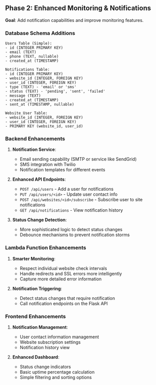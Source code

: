 ## Phase 2: Enhanced Monitoring & Notifications

**Goal**: Add notification capabilities and improve monitoring features.

### Database Schema Additions

```
Users Table (Simple):
- id (INTEGER PRIMARY KEY)
- email (TEXT)
- phone (TEXT, nullable)
- created_at (TIMESTAMP)

Notifications Table:
- id (INTEGER PRIMARY KEY)
- website_id (INTEGER, FOREIGN KEY)
- user_id (INTEGER, FOREIGN KEY)
- type (TEXT) - 'email' or 'sms'
- status (TEXT) - 'pending', 'sent', 'failed'
- message (TEXT)
- created_at (TIMESTAMP)
- sent_at (TIMESTAMP, nullable)

Website_User Table:
- website_id (INTEGER, FOREIGN KEY)
- user_id (INTEGER, FOREIGN KEY)
- PRIMARY KEY (website_id, user_id)
```

### Backend Enhancements

1. **Notification Service**:
   - Email sending capability (SMTP or service like SendGrid)
   - SMS integration with Twilio
   - Notification templates for different events

2. **Enhanced API Endpoints**:
   - `POST /api/users` - Add a user for notifications
   - `PUT /api/users/<id>` - Update user contact info
   - `POST /api/websites/<id>/subscribe` - Subscribe user to site notifications
   - `GET /api/notifications` - View notification history

3. **Status Change Detection**:
   - More sophisticated logic to detect status changes
   - Debounce mechanisms to prevent notification storms

### Lambda Function Enhancements

1. **Smarter Monitoring**:
   - Respect individual website check intervals
   - Handle redirects and SSL errors more intelligently
   - Capture more detailed error information

2. **Notification Triggering**:
   - Detect status changes that require notification
   - Call notification endpoints on the Flask API

### Frontend Enhancements

1. **Notification Management**:
   - User contact information management
   - Website subscription settings
   - Notification history view

2. **Enhanced Dashboard**:
   - Status change indicators
   - Basic uptime percentage calculation
   - Simple filtering and sorting options